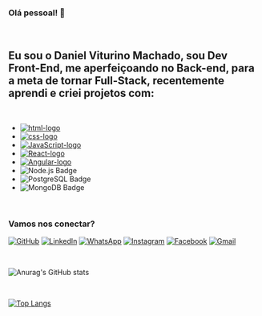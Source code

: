 ### Olá pessoal! :tada:

<br>

<h2>Eu sou o Daniel Viturino Machado, sou Dev Front-End, me aperfeiçoando no Back-end, para a meta de tornar Full-Stack, recentemente aprendi e criei projetos com:</h2>

<br>

- <a href="https://pt.wikipedia.org/wiki/HTML" target="_blank"><img src="https://img.shields.io/badge/HTML5-E34F26?style=for-the-badge&logo=html5&logoColor=white" alt="html-logo"></a>
- <a href="https://pt.wikipedia.org/wiki/CSS3" target="_blank"><img src="https://img.shields.io/badge/CSS3-1572B6?style=for-the-badge&logo=css3&logoColor=white" alt="css-logo"></a>
- <a href="https://pt.wikipedia.org/wiki/JavaScript" target="_blank"><img src="https://img.shields.io/badge/JavaScript-323330?style=for-the-badge&logo=javascript&logoColor=F7DF1E" alt="JavaScript-logo"></a>
- <a href="https://pt.wikipedia.org/wiki/React_(JavaScript)" target="_blank"><img src="https://img.shields.io/badge/React-20232A?style=for-the-badge&logo=react&logoColor=61DAFB" alt="React-logo"></a>
- <a href="https://pt.wikipedia.org/wiki/Angular_(JavaScript)" target="_blank"><img src="https://img.shields.io/badge/Angular-DD0031?style=for-the-badge&logo=angular" alt="Angular-logo"></a>
- ![Node.js Badge](https://img.shields.io/badge/Node.js-393?logo=nodedotjs&logoColor=fff&style=for-the-badge)
- ![PostgreSQL Badge](https://img.shields.io/badge/PostgreSQL-4169E1?logo=postgresql&logoColor=fff&style=for-the-badge)
- ![MongoDB Badge](https://img.shields.io/badge/MongoDB-47A248?logo=mongodb&logoColor=fff&style=for-the-badge)
<br>

### Vamos nos conectar?
[![GitHub](https://img.shields.io/badge/-1?style=social&logo=github)](https://github.com/danvitmac)
[![LinkedIn](https://img.shields.io/badge/-0077B5?style=social&logo=linkedin)](https://www.linkedin.com/in/devdanielmachado//)
[![WhatsApp](https://img.shields.io/badge/-25D366?style=social&logo=whatsapp)](https://wa.me/+351939467926)
[![Instagram](https://img.shields.io/badge/-23E4405F?style=social&logo=instagram)](https://www.instagram.com/dan.viturino.machado/)
[![Facebook](https://img.shields.io/badge/-1?style=social&logo=facebook)](https://www.facebook.com/daniel.viturinomachado/)
[![Gmail](https://img.shields.io/badge/-333333?style=social&logo=gmail&logoColor=red)](mailto:daniel.atdr@gmail.com)




<br>

![Anurag's GitHub stats](https://github-readme-stats.vercel.app/api?username=danvitmac&show_icons=true&theme=dark)

<br>

[![Top Langs](https://github-readme-stats.vercel.app/api/top-langs/?username=danvitmac&layout=compact)](https://github.com/anuraghazra/github-readme-stats)



